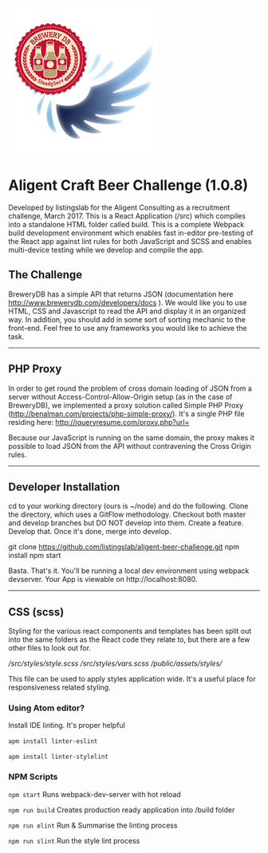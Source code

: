 ![alt text](https://raw.githubusercontent.com/listingslab/aligent-beer-challenge/develop/public/assets/img/aligent-beer-challenge.png "Aligent Beer Challenge")
# Aligent Craft Beer Challenge (1.0.8)

Developed by listingslab for the Aligent Consulting as a recruitment challenge, March 2017. This is a React Application (/src) which compiles into a standalone HTML folder called build. This is a complete Webpack build development environment which enables fast in-editor pre-testing of the React app against lint rules for both JavaScript and SCSS and enables multi-device testing while we develop and compile the app.

## The Challenge

BreweryDB has a simple API that returns JSON (documentation here http://www.brewerydb.com/developers/docs ). We would like you to use HTML, CSS and Javascript to read the API and display it in an organized way. In addition, you should add in some sort of sorting mechanic to the front-end. Feel free to use any frameworks you would like to achieve the task.

---

## PHP Proxy

In order to get round the problem of cross domain loading of JSON from a server without Access-Control-Allow-Origin setup (as in the case of BreweryDB), we implemented a proxy solution called Simple PHP Proxy (http://benalman.com/projects/php-simple-proxy/). It's a single PHP file residing here: http://jqueryresume.com/proxy.php?url=<api url>

Because our JavaScript is running on the same domain, the proxy makes it possible to load JSON from the API without contravening the Cross Origin rules.

---

## Developer Installation

cd to your working directory (ours is ~/node) and do the following. Clone the directory,
which uses a GitFlow methodology. Checkout both master and develop branches but DO NOT
develop into them. Create a feature. Develop that. Once it's done, merge into develop.

git clone https://github.com/listingslab/aligent-beer-challenge.git
npm install
npm start

Basta. That's it. You'll be running a local dev environment using webpack devserver. Your App is viewable on http://localhost:8080.

---

## CSS (scss)
Styling for the various react components and templates has been split out into the same folders as the React code they relate to, but there are a few other files to look out for.

*/src/styles/style.scss*
*/src/styles/vars.scss*
*/public/assets/styles/*

This file can be used to apply styles application wide. It's a useful place for responsiveness related styling.

### Using Atom editor?

Install IDE linting. It's proper helpful

`apm install linter-eslint`

`apm install linter-stylelint`

### NPM Scripts

`npm start`
Runs webpack-dev-server with hot reload

`npm run build`
Creates production ready application into /build folder

`npm run elint`
Run & Summarise the linting process

`npm run slint`
Run the style lint process
